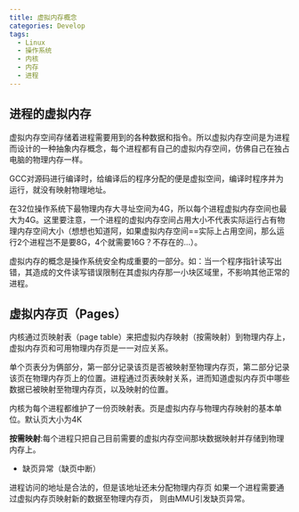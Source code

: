 ```yaml
---
title: 虚拟内存概念
categories: Develop
tags:
  - Linux
  - 操作系统
  - 内核
  - 内存
  - 进程
---
```


## 进程的虚拟内存

虚拟内存空间存储着进程需要用到的各种数据和指令。所以虚拟内存空间是为进程而设计的一种抽象内存概念，每个进程都有自己的虚拟内存空间，仿佛自己在独占电脑的物理内存一样。

GCC对源码进行编译时，给编译后的程序分配的便是虚拟空间，编译时程序并为运行，就没有映射物理地址。

在32位操作系统下最物理内存大寻址空间为4G，所以每个进程虚拟内存空间也最大为4G。这里要注意，一个进程的虚拟内存空间占用大小不代表实际运行占有物理内存空间大小（想想也知道阿，如果虚拟内存空间==实际上占用空间，那么运行2个进程岂不是要8G，4个就需要16G？不存在的...）。


虚拟内存的概念是操作系统安全构成重要的一部分。如：当一个程序指针读写出错，其造成的文件读写错误限制在其虚拟内存那一小块区域里，不影响其他正常的进程。

## 虚拟内存页（Pages）

内核通过页映射表（page table）来把虚拟内存映射（按需映射）到物理内存上，虚拟内存页和可用物理内存页是一一对应关系。

单个页表分为俩部分，第一部分记录该页是否被映射至物理内存页，第二部分记录该页在物理内存页上的位置。进程通过页表映射关系，进而知道虚拟内存页中哪些数据已被映射至物理内存页，以及映射的位置。

内核为每个进程都维护了一份页映射表。页是虚拟内存与物理内存映射的基本单位。默认页大小为4K

**按需映射**:每个进程只把自己目前需要的虚拟内存空间那块数据映射并存储到物理内存上。

- 缺页异常（缺页中断）

进程访问的地址是合法的，但是该地址还未分配物理内存页
如果一个进程需要通过虚拟内存页映射新的数据至物理内存页， 则由MMU引发缺页异常。




